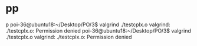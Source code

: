 # pp
p
poi-36@ubuntu18:~/Desktop/PO/3$ valgrind ./testcplx.o
valgrind: ./testcplx.o: Permission denied
poi-36@ubuntu18:~/Desktop/PO/3$ valgrind ./testcplx.o
valgrind: ./testcplx.o: Permission denied
